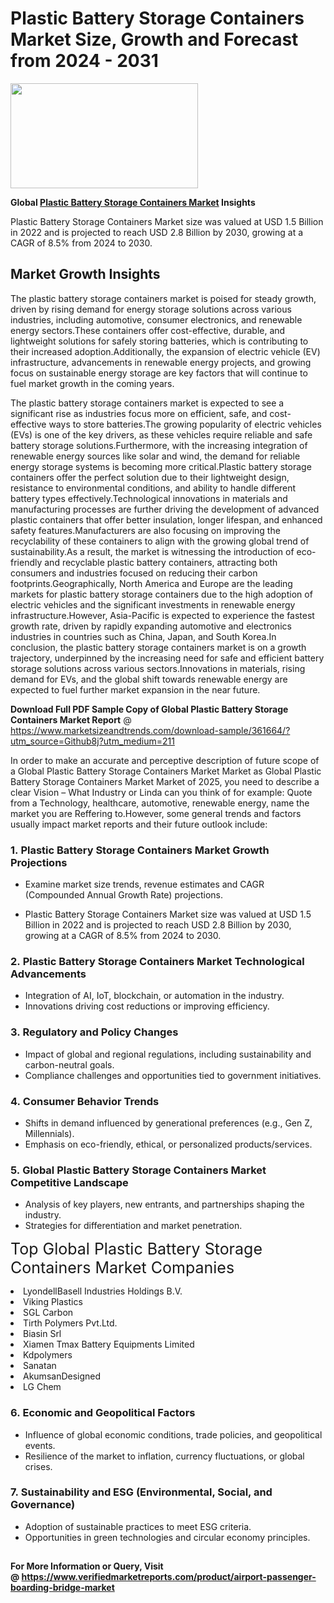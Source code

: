 <H1>Plastic Battery Storage Containers Market Size, Growth and Forecast from 2024 - 2031</H1><img class="aligncenter size-medium wp-image-584254" src="https://thirdeyenews.in/wp-content/uploads/2024/09/Global-Market-Research-300x168.jpeg" alt="" width="300" height="168" /><p><strong>Global&nbsp;<a href="https://www.marketsizeandtrends.com/download-sample/361664/?utm_source=Github8j?utm_medium=211">Plastic Battery Storage Containers Market</a> Insights</strong></p><p>Plastic Battery Storage Containers Market size was valued at USD 1.5 Billion in 2022 and is projected to reach USD 2.8 Billion by 2030, growing at a CAGR of 8.5% from 2024 to 2030.</p><p><h2>Market Growth Insights</h2> <p>The plastic battery storage containers market is poised for steady growth, driven by rising demand for energy storage solutions across various industries, including automotive, consumer electronics, and renewable energy sectors.These containers offer cost-effective, durable, and lightweight solutions for safely storing batteries, which is contributing to their increased adoption.Additionally, the expansion of electric vehicle (EV) infrastructure, advancements in renewable energy projects, and growing focus on sustainable energy storage are key factors that will continue to fuel market growth in the coming years.</p> <p>The plastic battery storage containers market is expected to see a significant rise as industries focus more on efficient, safe, and cost-effective ways to store batteries.The growing popularity of electric vehicles (EVs) is one of the key drivers, as these vehicles require reliable and safe battery storage solutions.Furthermore, with the increasing integration of renewable energy sources like solar and wind, the demand for reliable energy storage systems is becoming more critical.Plastic battery storage containers offer the perfect solution due to their lightweight design, resistance to environmental conditions, and ability to handle different battery types effectively.Technological innovations in materials and manufacturing processes are further driving the development of advanced plastic containers that offer better insulation, longer lifespan, and enhanced safety features.Manufacturers are also focusing on improving the recyclability of these containers to align with the growing global trend of sustainability.As a result, the market is witnessing the introduction of eco-friendly and recyclable plastic battery containers, attracting both consumers and industries focused on reducing their carbon footprints.Geographically, North America and Europe are the leading markets for plastic battery storage containers due to the high adoption of electric vehicles and the significant investments in renewable energy infrastructure.However, Asia-Pacific is expected to experience the fastest growth rate, driven by rapidly expanding automotive and electronics industries in countries such as China, Japan, and South Korea.In conclusion, the plastic battery storage containers market is on a growth trajectory, underpinned by the increasing need for safe and efficient battery storage solutions across various sectors.Innovations in materials, rising demand for EVs, and the global shift towards renewable energy are expected to fuel further market expansion in the near future.</p> <p><span class=""><strong>Download Full PDF Sample Copy of Global Plastic Battery Storage Containers Market Report</strong> @ <a href="https://www.marketsizeandtrends.com/download-sample/361664/?utm_source=Github8j?utm_medium=211" target="_blank">https://www.marketsizeandtrends.com/download-sample/361664/?utm_source=Github8j?utm_medium=211</a></span></p><p>In order to make an accurate and perceptive description of future scope of a Global&nbsp;Plastic Battery Storage Containers Market Market as Global&nbsp;Plastic Battery Storage Containers Market Market of 2025, you need to describe a clear Vision &ndash; What Industry or Linda can you think of for example: Quote from a Technology, healthcare, automotive, renewable energy, name the market you are Reffering to.However, some general trends and factors usually impact market reports and their future outlook include:</p><h3>1.&nbsp;<strong>Plastic Battery Storage Containers Market Growth Projections</strong></h3><ul><li>Examine market size trends, revenue estimates and CAGR (Compounded Annual Growth Rate) projections.</li><li><p>Plastic Battery Storage Containers Market size was valued at USD 1.5 Billion in 2022 and is projected to reach USD 2.8 Billion by 2030, growing at a CAGR of 8.5% from 2024 to 2030.</p></li></ul><h3>2.&nbsp;<strong>Plastic Battery Storage Containers Market Technological Advancements</strong></h3><ul><li>Integration of AI, IoT, blockchain, or automation in the industry.</li><li>Innovations driving cost reductions or improving efficiency.</li></ul><h3>3.&nbsp;<strong>Regulatory and Policy Changes</strong></h3><ul><li>Impact of global and regional regulations, including sustainability and carbon-neutral goals.</li><li>Compliance challenges and opportunities tied to government initiatives.</li></ul><h3>4.&nbsp;<strong>Consumer Behavior Trends</strong></h3><ul><li>Shifts in demand influenced by generational preferences (e.g., Gen Z, Millennials).</li><li>Emphasis on eco-friendly, ethical, or personalized products/services.</li></ul><h3>5.&nbsp;<strong>Global Plastic Battery Storage Containers Market Competitive Landscape</strong></h3><ul><li>Analysis of key players, new entrants, and partnerships shaping the industry.</li><li>Strategies for differentiation and market penetration.</li></ul><p data-pm-slice="1 1 []"><span style="color: inherit; font-family: inherit; font-size: 25px;">Top Global Plastic Battery Storage Containers Market Companies</span></p><div class="" data-test-id=""><p><li>LyondellBasell Industries Holdings B.V.</li><li> Viking Plastics</li><li> SGL Carbon</li><li> Tirth Polymers Pvt.Ltd.</li><li> Biasin Srl</li><li> Xiamen Tmax Battery Equipments Limited</li><li> Kdpolymers</li><li> Sanatan</li><li> AkumsanDesigned</li><li> LG Chem</li></p></div><h3>6.&nbsp;<strong>Economic and Geopolitical Factors</strong></h3><ul><li>Influence of global economic conditions, trade policies, and geopolitical events.</li><li>Resilience of the market to inflation, currency fluctuations, or global crises.</li></ul><h3>7.&nbsp;<strong>Sustainability and ESG (Environmental, Social, and Governance)</strong></h3><ul><li>Adoption of sustainable practices to meet ESG criteria.</li><li>Opportunities in green technologies and circular economy principles.</li></ul><h2><strong style="font-size: 14px;">For More Information or Query, Visit @&nbsp;</strong><a style="background-color: #ffffff; font-size: 14px;" href="https://www.marketsizeandtrends.com/report/plastic-battery-storage-containers-market/" target="_blank">https://www.verifiedmarketreports.com/product/airport-passenger-boarding-bridge-market</a></h2>